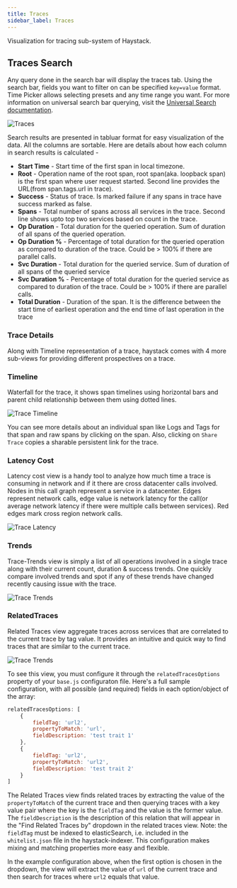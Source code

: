 ```yaml
---
title: Traces
sidebar_label: Traces
---
```


Visualization for tracing sub-system of Haystack.

## Traces Search  
Any query done in the search bar will display the traces tab. Using the search bar, fields you want to filter on can be specified `key=value` format. Time Picker allows selecting presets and any time range you want. For more information on universal search bar querying, visit the [Universal Search documentation](./ui_universal_search.html).

![Traces](/haystack/img/traces.png)

Search results are presented in tabluar format for easy visualization of the data. All the columns are sortable. Here are details about how each column in search results is calculated -
- **Start Time** - Start time of the first span in local timezone.
- **Root** - Operation name of the root span, root span(aka. loopback span) is the first span where user request started. Second line provides the URL(from span.tags.url in trace).
- **Success** - Status of trace. Is marked failure if any spans in trace have success marked as false.
- **Spans** - Total number of spans across all services in the trace. Second line shows upto top two services based on count in the trace.
- **Op Duration** - Total duration for the queried operation. Sum of duration of all spans of the queried operation.
- **Op Duration %** - Percentage of total duration for the queried operation as compared to duration of the trace. Could be > 100% if there are parallel calls.
- **Svc Duration** - Total duration for the queried service. Sum of duration of all spans of the queried service
- **Svc Duration %** - Percentage of total duration for the queried service as compared to duration of the trace. Could be > 100% if there are parallel calls.
- **Total Duration** - Duration of the span. It is the difference between the start time of earliest operation and the end time of last operation in the trace

  
### Trace Details
Along with Timeline representation of a trace, haystack comes with 4 more sub-views for providing different prospectives on a trace.

### Timeline
Waterfall for the trace, it shows span timelines using horizontal bars and parent child relationship between them using dotted lines.

![Trace Timeline](/haystack/img/trace_timeline.png)

You can see more details about an individual span like Logs and Tags for that span and raw spans by clicking on the span. Also, clicking on `Share Trace` copies a sharable persistent link for the trace.

### Latency Cost
Latency cost view is a handy tool to analyze how much time a trace is consuming in network and if it there are cross datacenter calls involved. Nodes in this call graph represent a service in a datacenter. Edges represent network calls, edge value is network latency for the call(or average network latency if there were multiple calls between services). Red edges mark cross region network calls.

![Trace Latency](/haystack/img/trace_latency.png)

### Trends
Trace-Trends view is simply a list of all operations involved in a single trace along with their current count, duration & success trends. One quickly compare involved trends and spot if any of these trends have changed recently causing issue with the trace.

![Trace Trends](/haystack/img/trace_trends.png)

### RelatedTraces
Related Traces view aggregate traces across services that are correlated to the current trace by tag value. It provides an intuitive and quick way to find traces that are similar to the current trace.

![Trace Trends](/haystack/img/trace_related.png)

To see this view, you must configure it through the `relatedTracesOptions` property of your `base.js` configuraton file. Here's a full sample configuration, with all possible (and required) fields in each option/object of the array:

```javascript
relatedTracesOptions: [
    {
        fieldTag: 'url2',
        propertyToMatch: 'url',
        fieldDescription: 'test trait 1'
    },
    {
        fieldTag: 'url2',
        propertyToMatch: 'url2',
        fieldDescription: 'test trait 2'
    }
]
```

The Related Traces view finds related traces by extracting the value of the `propertyToMatch` of the current trace and then querying traces with a key value pair where the key is the `fieldTag` and the value is the former value. The `fieldDescription` is the description of this relation that will appear in the "Find Related Traces by" dropdown in the related traces view. Note: the `fieldTag` must be indexed to elasticSearch, i.e. included in the `whitelist.json` file in the haystack-indexer. This configuration makes mixing and matching properties more easy and flexible.

In the example configuration above, when the first option is chosen in the dropdown, the view will extract the value of `url` of the current trace and then search for traces where `url2` equals that value.

